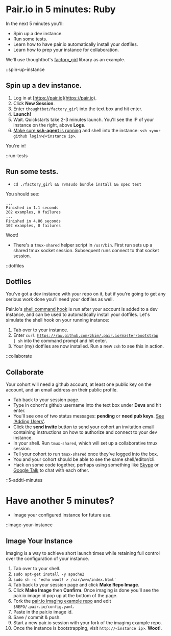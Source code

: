 # Pair.io in 5 minutes: Ruby

In the next 5 minutes you'll:

* Spin up a dev instance.
* Run some tests.
* Learn how to have pair.io automatically install your dotfiles.
* Learn how to prep your instance for collaboration.

We'll use thoughtbot's [factory_girl](https://github.com/thoughtbot/factory_girl) library as an example.

::spin-up-instance
## Spin up a dev instance.

1. Log in at [https://pair.io](https://pair.io).
2. Click  **New Session**.
3. Enter `thoughtbot/factory_girl` into the text box and hit enter.
4. **Launch!**
5. Wait. Quickstarts take 2-3 minutes launch. You'll see the IP of your instance on the right, above **Logs**.
6. [Make sure **ssh-agent** is running](http://www.dribin.org/dave/blog/archives/2007/11/28/ssh_agent_leopard/) and shell into the instance:
`ssh <your github login>@<instance ip>`.

You're in!

::run-tests
## Run some tests.
* `cd ./factory_girl && rvmsudo bundle install && spec test`

You should see:

    ...
    Finished in 1.1 seconds
    202 examples, 0 failures
    ...
    Finished in 4.86 seconds
    102 examples, 0 failures

Woot!

* There's a `tmux-shared` helper script in
`/usr/bin`.  First run sets up a shared tmux socket
session. Subsequent runs connect to that socket session.

::dotfiles
## Dotfiles

You've got a dev instance with your repo on it, but if you're going to
get any serious work done you'll need your dotfiles as well.

Pair.io's [shell command hook](https://pair.io/config) is run after
your account is added to a dev instance, and can be used to
automatically install your dotfiles. Let's simulate the shell hook on
your running instance:

1. Tab over to your instance.
2. Enter <code class="small">curl
https://raw.github.com/zkim/.pair.io/master/bootstrap | sh</code> into
the command prompt and hit enter.  
3. Your (my) dotfiles are now installed. Run a new `zsh` to see this in action.

::collaborate
## Collaborate

Your cohort will need a github account, at least one public key on the
account, and an email address on their public profile.

* Tab back to your session page.
* Type in cohort's github username into the text box under **Devs** and hit enter.
* You'll see one of two status messages: **pending** or **need pub keys**. 
  <span class="aside">
   <a href="/collaboration.html#adding-users">See &apos;Adding Users&apos;</a>.
  </span>
* Click the **send invite** button to send your cohort an invitation email
  containing instructions on how to authorize and connect to your
  dev instance.
* In your shell. Run `tmux-shared`, which will set up a
  collaborative tmux session.
* Tell your cohort to run `tmux-shared` once they've logged into the
  box.
* You and your cohort should be able to see the same shell/editor/cli.
* Hack on some code together, perhaps using something like
  [Skype](http://skype.com) or [Google Talk](http://www.google.com/talk/)
  to chat with each other.


::5-addtl-minutes
# Have another 5 minutes?

* Image your configured instance for future use.

::image-your-instance
## Image Your Instance

Imaging is a way to achieve short launch times while retaining full
control over the configuration of your instance.  


1. Tab over to your shell.
2. `sudo apt-get install -y apache2`
3. `sudo sh -c 'echo woot! > /var/www/index.html'`
4. Tab back to your session page and click **Make Repo Image**.
5. Click **Make Image** then **Confirm**. Once imaging is done you'll
   see the pair.io image id pop up at the bottom of the page.
6. Fork the [pair.io imaging example repo](https://github.com/zkim/pairio-imaging-example)
   and edit `$REPO/.pair.io/config.yaml`.
7. Paste in the pair.io image id.
8. Save / commit & push.
9. Start a new pair.io session with your fork of the imaging example repo.
10. Once the instance is bootstrapping, visit
    `http://<instance ip>`. **Woot!**.
